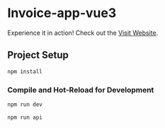 # Invoice-app-vue3

Experience it in action! Check out the <a href="https://www.frontendmentor.io" target="_blank">Visit Website</a>.

## Project Setup

```sh
npm install
```

### Compile and Hot-Reload for Development

```sh
npm run dev

npm run api
```
